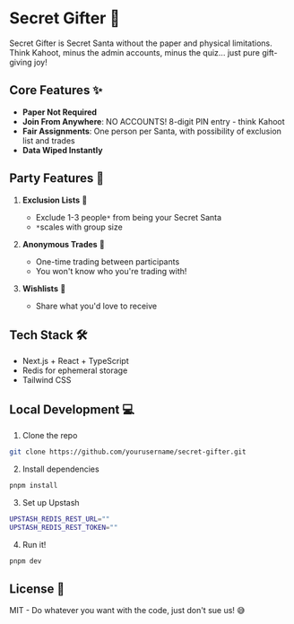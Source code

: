 # Secret Gifter 🎁

Secret Gifter is Secret Santa without the paper and physical limitations. Think Kahoot, minus the admin accounts, minus the quiz... just pure gift-giving joy!

## Core Features ✨

- **Paper Not Required**
- **Join From Anywhere**: NO ACCOUNTS! 8-digit PIN entry - think Kahoot
- **Fair Assignments**: One person per Santa, with possibility of exclusion list and trades
- **Data Wiped Instantly**

## Party Features 🎄

1. **Exclusion Lists** 👥

   - Exclude 1-3 people`*` from being your Secret Santa
   - `*`scales with group size

2. **Anonymous Trades** 🔄

   - One-time trading between participants
   - You won't know who you're trading with!

3. **Wishlists** 📝
   - Share what you'd love to receive

## Tech Stack 🛠

- Next.js + React + TypeScript
- Redis for ephemeral storage
- Tailwind CSS

## Local Development 💻

1. Clone the repo

```bash
git clone https://github.com/yourusername/secret-gifter.git
```

2. Install dependencies

```bash
pnpm install
```

3. Set up Upstash

```bash
UPSTASH_REDIS_REST_URL=""
UPSTASH_REDIS_REST_TOKEN=""
```

4. Run it!

```bash
pnpm dev
```

## License 📄

MIT - Do whatever you want with the code, just don't sue us! 😅
